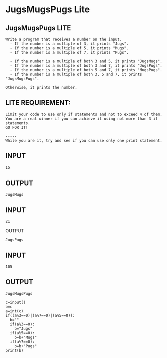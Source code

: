 # JugsMugsPugs Lite
## JugsMugsPugs LITE
```
Write a program that receives a number on the input.
  - If the number is a multiple of 3, it prints "Jugs". 
  - If the number is a multiple of 5, it prints "Mugs".
  - If the number is a multiple of 7, it prints "Pugs".

  - If the number is a multiple of both 3 and 5, it prints "JugsMugs".
  - If the number is a multiple of both 3 and 7, it prints "JugsPugs".
  - If the number is a multiple of both 5 and 7, it prints "MugsPugs".
  - If the number is a multiple of both 3, 5 and 7, it prints "JugsMugsPugs".

Otherwise, it prints the number.
```
## LITE REQUIREMENT:
```
Limit your code to use only if statements and not to exceed 4 of them. 
You are a real winner if you can achieve it using not more than 3 if statements.
GO FOR IT!  

-----
While you are it, try and see if you can use only one print statement. 
```
## INPUT 
```
15
```
## OUTPUT
```
JugsMugs
```
## INPUT 
```
21
```
OUTPUT
```
JugsPugs
```
## INPUT 
```
105
```
## OUTPUT 
```
JugsMugsPugs
```
```
c=input()
b=c
a=int(c)
if((a%3==0)|(a%7==0)|(a%5==0)):
  b=""
  if(a%3==0):
    b="Jugs"
  if(a%5==0):
    b=b+"Mugs"  
  if(a%7==0):
    b=b+"Pugs"
print(b)   
```


